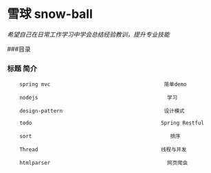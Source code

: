 # 雪球 snow-ball   

*希望自己在日常工作学习中学会总结经验教训，提升专业技能*    

###目录   


###        标题                                             简介
        
        spring mvc                                     简单demo
        
        nodejs                                          学习   
        
        design-pattern                                 设计模式  
        
        todo                                          Spring Restful
        
        sort                                             排序
        
        Thread                                        线程与并发
        
        htmlparser                                      网页爬虫
